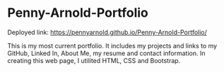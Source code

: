 # Penny-Arnold-Portfolio

Deployed link: https://pennyarnold.github.io/Penny-Arnold-Portfolio/

This is my most current portfolio.  It includes my projects and links to my GitHub, Linked In, About Me, my resume and contact information.  In creating this web page, I utilited HTML, CSS and Bootstrap.
